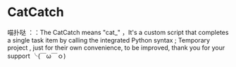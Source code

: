 # CatCatch
喵扑哒 ：：The CatCatch means "cat_" ，It's a custom script that completes a single task item by calling the integrated Python syntax ; Temporary project , just for their own convenience, to be improved, thank you for your support ╰(￣ω￣ｏ)
